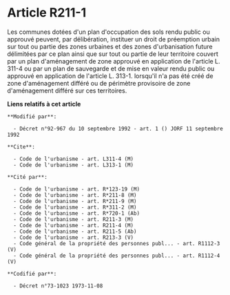 # Article R211-1

Les communes dotées d'un plan d'occupation des sols rendu public ou approuvé peuvent, par délibération, instituer un droit de
préemption urbain sur tout ou partie des zones urbaines et des zones d'urbanisation future délimitées par ce plan ainsi que
sur tout ou partie de leur territoire couvert par un plan d'aménagement de zone approuvé en application de l'article L. 311-4
ou par un plan de sauvegarde et de mise en valeur rendu public ou approuvé en application de l'article L. 313-1. lorsqu'il
n'a pas été créé de zone d'aménagement différé ou de périmètre provisoire de zone d'aménagement différé sur ces territoires.

**Liens relatifs à cet article**

	**Modifié par**:

	  - Décret n°92-967 du 10 septembre 1992 - art. 1 () JORF 11 septembre 1992

	**Cite**:

	  - Code de l'urbanisme - art. L311-4 (M)
	  - Code de l'urbanisme - art. L313-1 (M)

	**Cité par**:

	  - Code de l'urbanisme - art. R*123-19 (M)
	  - Code de l'urbanisme - art. R*211-8 (M)
	  - Code de l'urbanisme - art. R*211-9 (M)
	  - Code de l'urbanisme - art. R*311-2 (M)
	  - Code de l'urbanisme - art. R*720-1 (Ab)
	  - Code de l'urbanisme - art. R211-3 (M)
	  - Code de l'urbanisme - art. R211-4 (M)
	  - Code de l'urbanisme - art. R211-5 (Ab)
	  - Code de l'urbanisme - art. R213-3 (V)
	  - Code général de la propriété des personnes publ... - art. R1112-3 (V)
	  - Code général de la propriété des personnes publ... - art. R1112-4 (V)

	**Codifié par**:

	  - Décret n°73-1023 1973-11-08
